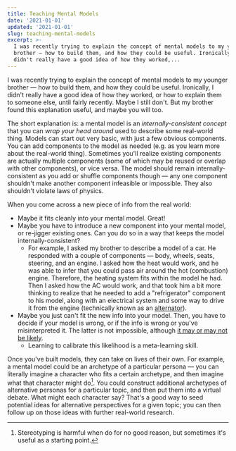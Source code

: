 ```yaml
---
title: Teaching Mental Models
date: '2021-01-01'
updated: '2021-01-01'
slug: teaching-mental-models
excerpt: >-
  I was recently trying to explain the concept of mental models to my younger
  brother — how to build them, and how they could be useful. Ironically, I
  didn't really have a good idea of how they worked,...
---
```



I was recently trying to explain the concept of mental models to my younger brother — how to build them, and how they could be useful. Ironically, I didn't really have a good idea of how they worked, or how to explain them to someone else, until fairly recently. Maybe I still don't. But my brother found this explanation useful, and maybe you will too.

The short explanation is: a mental model is an *internally-consistent concept* that you can *wrap your head around* used to describe some real-world thing. Models can start out very basic, with just a few obvious components. You can add components to the model as needed (e.g. as you learn more about the real-world thing). Sometimes you'll realize existing components are actually multiple components (some of which may be reused or overlap with other components), or vice versa. The model should remain internally-consistent as you add or shuffle components though — any one component shouldn't make another component infeasible or impossible. They also shouldn't violate laws of physics.

When you come across a new piece of info from the real world:
* Maybe it fits cleanly into your mental model. Great!
* Maybe you have to introduce a new component into your mental model, or re-jigger existing ones. Can you do so in a way that keeps the model internally-consistent?
	* For example, I asked my brother to describe a model of a car. He responded with a couple of components — body, wheels, seats, steering, and an engine. I asked how the heat would work, and he was able to infer that you could pass air around the hot (combustion) engine. Therefore, the heating system fits within the model he had. Then I asked how the AC would work, and that took him a bit more thinking to realize that he needed to add a "refrigerator" component to his model, along with an electrical system and some way to drive it from the engine (technically known as an [alternator](https://en.wikipedia.org/wiki/Alternator_(automotive))).
* Maybe you just can't fit the new info into your model. Then, you have to decide if your model is wrong, or if the info is wrong or you've misinterpreted it. The latter is not impossible, although [it may or may not be likely](/posts/inadequate-equilibria-a-summarized-remix).
	* Learning to calibrate this likelihood is a meta-learning skill.

Once you've built models, they can take on lives of their own. For example, a mental model could be an archetype of a particular persona — you can literally imagine a character who fits a certain archetype, and then imagine what that character might do[^0]. You could construct additional archetypes of alternative personas for a particular topic, and then put them into a virtual debate. What might each character say? That's a good way to seed potential ideas for alternative perspectives for a given topic; you can then follow up on those ideas with further real-world research.

[^0]: Stereotyping is harmful when do for no good reason, but sometimes it's useful as a starting point.